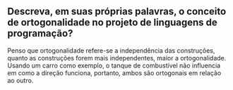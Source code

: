 ## Descreva, em suas próprias palavras, o conceito de ortogonalidade no projeto de linguagens de programação?

Penso que ortogonalidade refere-se a independência das construções, quanto as construções forem mais independentes, maior a ortogonalidade. Usando um carro como exemplo, o tanque de combustível não influencia em como a direção funciona, portanto, ambos são ortogonais em relação ao outro.
